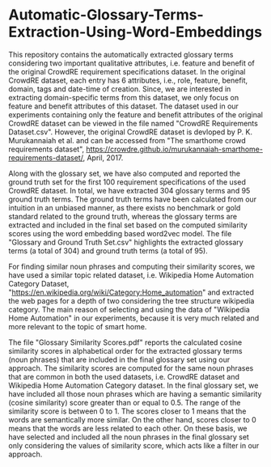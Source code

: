 # Automatic-Glossary-Terms-Extraction-Using-Word-Embeddings

This repository contains the automatically extracted glossary terms considering two important qualitative attributes, i.e. feature and benefit of the original CrowdRE requirement specifications dataset. In the original CrowdRE dataset, each entry has 6 attributes, i.e., role, feature, benefit, domain, tags and date-time of creation. Since, we are interested in extracting domain-specific terms from this dataset, we only focus on feature and benefit attributes of this dataset. The dataset used in our experiments containing only the feature and benefit attributes of the original CrowdRE dataset can be viewed in the file named "CrowdRE Requirements Dataset.csv". However, the original CrowdRE dataset is devloped by P. K. Murukannaiah et al. and can be accessed from "The smarthome crowd requirements dataset", https://crowdre.github.io/murukannaiah-smarthome-requirements-dataset/, April, 2017. 

Along with the glossary set, we have also computed and reported the ground truth set for the first 100 requirement specifications of the used CrowdRE dataset. In total, we have extracted 304 glossary terms and 95 ground truth terms. The ground truth terms have been calculated from our intuition in an unbiased manner, as there exists no benchmark or gold standard related to the ground truth, whereas the glossary terms are extracted and included in the final set based on the computed similarity scores using the word embedding based word2vec model. The file "Glossary and Ground Truth Set.csv" highlights the extracted glossary terms (a total of 304) and ground truth terms (a total of 95).   

For finding similar noun phrases and computing their similarity scores, we have used a similar topic related dataset, i.e. Wikipedia Home Automation Category Dataset, "https://en.wikipedia.org/wiki/Category:Home_automation" and extracted the web pages for a depth of two considering the tree structure wikipedia category. The main reason of selecting and using the data of "Wikipedia Home Automation" in our experiments, because it is very much related and more relevant to the topic of smart home. 

The file "Glossary Similarity Scores.pdf" reports the calculated cosine similarity scores in alphabetical order for the extracted glossary terms (noun phrases) that are included in the final glossary set using our approach. The similarity scores are computed for the same noun phrases that are common in both the used datasets, i.e. CrowdRE dataset and Wikipedia Home Automation Category dataset. In the final glossary set, we have included all those noun phrases which are having a semantic similarity (cosine similarity) score greater than or equal to 0.5. The range of the similarity score is between 0 to 1. The scores closer to 1 means that the words are semantically more similar. On the other hand, scores closer to 0 means that the words are less related to each other. On these basis, we have selected and included all the noun phrases in the final glossary set only considering the values of similarity score, which acts like a filter in our approach.
